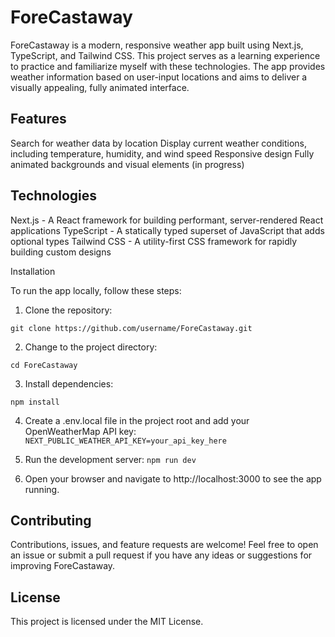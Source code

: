 # ForeCastaway

ForeCastaway is a modern, responsive weather app built using Next.js, TypeScript, and Tailwind CSS. This project serves as a learning experience to practice and familiarize myself with these technologies. The app provides weather information based on user-input locations and aims to deliver a visually appealing, fully animated interface.

## Features

Search for weather data by location
Display current weather conditions, including temperature, humidity, and wind speed
Responsive design
Fully animated backgrounds and visual elements (in progress)
## Technologies

Next.js - A React framework for building performant, server-rendered React applications
TypeScript - A statically typed superset of JavaScript that adds optional types
Tailwind CSS - A utility-first CSS framework for rapidly building custom designs

Installation

To run the app locally, follow these steps:

1. Clone the repository:

`git clone https://github.com/username/ForeCastaway.git`

2. Change to the project directory:

`cd ForeCastaway`

3. Install dependencies:

`npm install`

4. Create a .env.local file in the project root and add your OpenWeatherMap API key:
`NEXT_PUBLIC_WEATHER_API_KEY=your_api_key_here`

5. Run the development server:
`npm run dev`

6. Open your browser and navigate to http://localhost:3000 to see the app running.


## Contributing

Contributions, issues, and feature requests are welcome! Feel free to open an issue or submit a pull request if you have any ideas or suggestions for improving ForeCastaway.

## License

This project is licensed under the MIT License.



